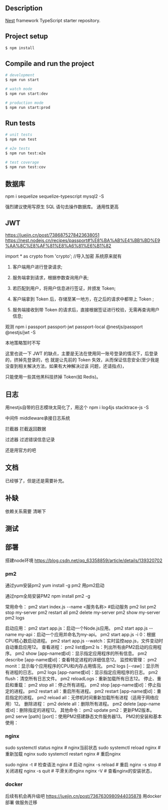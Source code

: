 

## Description

[Nest](https://github.com/nestjs/nest) framework TypeScript starter repository.

## Project setup

```bash
$ npm install
```

## Compile and run the project

```bash
# development
$ npm run start

# watch mode
$ npm run start:dev

# production mode
$ npm run start:prod
```

## Run tests

```bash
# unit tests
$ npm run test

# e2e tests
$ npm run test:e2e

# test coverage
$ npm run test:cov
```
## 数据库
npm i sequelize sequelize-typescript mysql2 -S

强烈建议使用写原生 SQL 语句去操作数据库。 通用性更高

## JWT
https://juejin.cn/post/7386875278423638051
https://nest.nodejs.cn/recipes/passport#%E8%BA%AB%E4%BB%BD%E9%AA%8C%E8%AF%81%E8%A6%81%E6%B1%82

import * as crypto from 'crypto'; //导入加密 系统原来就有

1. 客户端用户进行登录请求; 
2. 服务端拿到请求，根据参数查询用户表; 
3. 若匹配到用户，将用户信息进行签证，并颁发 Token;

4. 客户端拿到 Token 后，存储至某一地方，在之后的请求中都带上 Token ;
5. 服务端接收到带 Token 的请求后，直接根据签证进行校验，无需再查询用户信息;

观测
npm i passport passport-jwt passport-local @nestjs/passport @nestjs/jwt -S

本地策略暂时不写

这里也说一下 JWT 的缺点，主要是无法在使用同一账号登录的情况下，后登录的，挤掉先登录的，也 就是让先前的 Token 失效，从而保证信息安全(至少我是没查到相关解决方法，如果有大神解决过该 问题，还请指点)，

只能使用一些其他黑科技挤掉 Token(如 Redis)。

## 日志
用nestjs自带的日志模块太简化了，用这个
npm i log4js stacktrace-js -S

中间件 middleware承接日志系统

拦截器 拦截返回数据

过滤器 过滤错误信息记录

还是用官方的吧

## 文档
已经够了，但是还是需要补充。

## 补缺
依赖关系需要 清晰下

## 测试


## 部署
搭建node环境
https://blog.csdn.net/qq_63358859/article/details/139320702


### pm2
通过yum安装pm2
yum install -g pm2  用pm2启动

通过npm全局安装PM2
npm install pm2 -g

常用命令：
pm2 start index.js  --name <服务名称>  #启动服务
pm2 list
pm2 stop my-server
pm2 restart all
pm2 delete my-server
pm2 show my-server
pm2 logs

‌启动应用‌：
pm2 start app.js：启动一个Node.js应用。
pm2 start app.js --name my-api：启动一个应用并命名为my-api。
pm2 start app.js -i 0：根据CPU核心数启动进程。
pm2 start app.js --watch：实时监控app.js，文件变动时自动重启应用‌12。
‌查看进程‌：
pm2 list或pm2 ls：列出所有由PM2启动的应用程序。
pm2 show [app-name或id]：显示指定应用程序的所有信息。
pm2 describe [app-name或id]：查看特定进程的详细信息‌12。
‌监控和管理‌：
pm2 monit：显示每个应用程序的CPU和内存占用情况。
pm2 logs [--raw]：显示所有进程的日志。
pm2 logs [app-name或id]：显示指定应用程序的日志。
pm2 flush：清空所有日志文件。
pm2 reloadLogs：重新加载所有日志‌12。
‌停止、重启和重载‌：
pm2 stop all：停止所有进程。
pm2 stop [app-name或id]：停止指定的进程。
pm2 restart all：重启所有进程。
pm2 restart [app-name或id]：重启指定的进程。
pm2 reload all：无停机时间重新加载所有进程（适用于网络应用）‌12。
‌删除进程‌：
pm2 delete all：删除所有进程。
pm2 delete [app-name或id]：删除指定的进程‌12。
‌其他命令‌：
pm2 update pm2：更新PM2版本。
pm2 serve [path] [port]：使用PM2搭建静态文件服务器‌13。
‌PM2的安装和基本使用‌：


### nginx
sudo systemctl status nginx # nginx当前状态
sudo systemctl reload nginx # 重新加载 nginx
sudo systemctl restart nginx # 重启nginx
 
sudo nginx -t   # 检查语法
nginx           # 启动
nginx -s reload # 重启
nginx -s stop   # 关闭进程
nginx -s quit   # 平滑关闭nginx
nginx -V        # 查看nginx的安装状态，

### docker
后续有机会再升级吧
https://juejin.cn/post/7367630980944035878  用docker部署 做服务迁移





